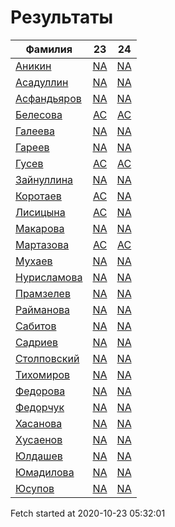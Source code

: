 # Результаты
Фамилия | 23| 24
---|:---:|:---:
[Аникин](Аникин/README.md)  | [NA](Аникин/23.md) | [NA](Аникин/24.md)
[Асадуллин](Асадуллин/README.md)  | [NA](Асадуллин/23.md) | [NA](Асадуллин/24.md)
[Асфандьяров](Асфандьяров/README.md)  | [NA](Асфандьяров/23.md) | [NA](Асфандьяров/24.md)
[Белесова](Белесова/README.md)  | [AC](Белесова/23.md) | [AC](Белесова/24.md)
[Галеева](Галеева/README.md)  | [NA](Галеева/23.md) | [NA](Галеева/24.md)
[Гареев](Гареев/README.md)  | [NA](Гареев/23.md) | [NA](Гареев/24.md)
[Гусев](Гусев/README.md)  | [AC](Гусев/23.md) | [AC](Гусев/24.md)
[Зайнуллина](Зайнуллина/README.md)  | [NA](Зайнуллина/23.md) | [NA](Зайнуллина/24.md)
[Коротаев](Коротаев/README.md)  | [AC](Коротаев/23.md) | [NA](Коротаев/24.md)
[Лисицына](Лисицына/README.md)  | [AC](Лисицына/23.md) | [NA](Лисицына/24.md)
[Макарова](Макарова/README.md)  | [NA](Макарова/23.md) | [NA](Макарова/24.md)
[Мартазова](Мартазова/README.md)  | [AC](Мартазова/23.md) | [AC](Мартазова/24.md)
[Мухаев](Мухаев/README.md)  | [NA](Мухаев/23.md) | [NA](Мухаев/24.md)
[Нурисламова](Нурисламова/README.md)  | [NA](Нурисламова/23.md) | [NA](Нурисламова/24.md)
[Прамзелев](Прамзелев/README.md)  | [NA](Прамзелев/23.md) | [NA](Прамзелев/24.md)
[Райманова](Райманова/README.md)  | [NA](Райманова/23.md) | [NA](Райманова/24.md)
[Сабитов](Сабитов/README.md)  | [NA](Сабитов/23.md) | [NA](Сабитов/24.md)
[Садриев](Садриев/README.md)  | [NA](Садриев/23.md) | [NA](Садриев/24.md)
[Столповский](Столповский/README.md)  | [NA](Столповский/23.md) | [NA](Столповский/24.md)
[Тихомиров](Тихомиров/README.md)  | [NA](Тихомиров/23.md) | [NA](Тихомиров/24.md)
[Федорова](Федорова/README.md)  | [NA](Федорова/23.md) | [NA](Федорова/24.md)
[Федорчук](Федорчук/README.md)  | [NA](Федорчук/23.md) | [NA](Федорчук/24.md)
[Хасанова](Хасанова/README.md)  | [NA](Хасанова/23.md) | [NA](Хасанова/24.md)
[Хусаенов](Хусаенов/README.md)  | [NA](Хусаенов/23.md) | [NA](Хусаенов/24.md)
[Юлдашев](Юлдашев/README.md)  | [NA](Юлдашев/23.md) | [NA](Юлдашев/24.md)
[Юмадилова](Юмадилова/README.md)  | [NA](Юмадилова/23.md) | [NA](Юмадилова/24.md)
[Юсупов](Юсупов/README.md)  | [NA](Юсупов/23.md) | [NA](Юсупов/24.md)

Fetch started at 2020-10-23 05:32:01

